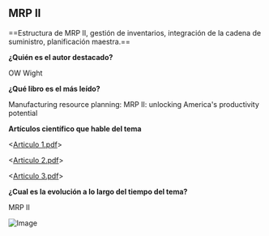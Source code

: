 ## MRP II

==Estructura de MRP II, gestión de inventarios,
integración de la cadena de suministro,
planificación maestra.==

**¿Quién es el autor destacado?**

OW Wight

**¿Qué libro es el más leído?**

Manufacturing resource planning: MRP II: unlocking America's productivity potential

**Artículos científico que hable del tema**

<[Articulo 1.pdf](https://github.com/jorgemercadonogales639-ops/repositorio/blob/main/Articulo%202.pdf)>

<[Articulo 2.pdf](https://github.com/jorgemercadonogales639-ops/repositorio/blob/main/Articulo%201.pdf)>

<[Articulo 3.pdf](https://github.com/jorgemercadonogales639-ops/repositorio/blob/main/Articulo%203.pdf)>


**¿Cual es la evolución a lo largo del tiempo del tema?**

MRP II

![Image](https://github.com/user-attachments/assets/1c095a2c-9bdb-4c4b-9f93-f904d0b57c3f)
